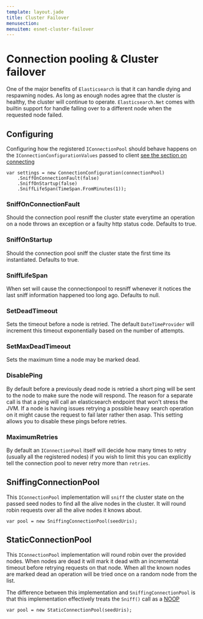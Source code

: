 ```yaml
---
template: layout.jade
title: Cluster Failover
menusection: 
menuitem: esnet-cluster-failover
---
```


# Connection pooling & Cluster failover

One of the major benefits of `Elasticsearch` is that it can handle dying and respawning  nodes. 
As long as enough nodes agree that the cluster is healthy, the cluster will continue to operate.
`Elasticsearch.Net` comes with builtin support for handle falling over to a different node when the requested node failed.

## Configuring 

Configuring how the registered `IConnectionPool` should behave happens on the `IConnectionConfigurationValues` passed to client 
[see the section on connecting ](/elasticsearch-net/connecting.html)

    var settings = new ConnectionConfiguration(connectionPool)
        .SniffOnConnectionFault(false)
        .SniffOnStartup(false)
        .SniffLifeSpan(TimeSpan.FromMinutes(1));

### SniffOnConnectionFault
Should the connection pool resniff the cluster state everytime an operation on a node throws an exception or a faulty http status code.
Defaults to true.

### SniffOnStartup
Should the connection pool sniff the cluster state the first time its instantiated. Defaults to true.

### SniffLifeSpan
When set will cause the connectionpool to resniff whenever it notices the last sniff information happened too long ago. Defaults to null.

### SetDeadTimeout
Sets the timeout before a node is retried. The default `DateTimeProvider` will increment this timeout exponentially based on the number of attempts.

### SetMaxDeadTimeout
Sets the maximum time a node may be marked dead.

### DisablePing
By default before a previously dead node is retried a short ping will be sent to the node to make sure the node will respond. 
The reason for a separate call is that a ping will call an elasticsearch endpoint that won't stress the JVM. If a node is having issues retrying a possible heavy search operation on it might cause the request to fail later rather then asap. This setting allows you to disable these pings before retries.

### MaximumRetries
By default an `IConnectionPool` itself will decide how many times to retry (usually all the registered nodes) if you wish to 
limit this you can explicitly tell the connection pool to never retry more than `retries`.

## SniffingConnectionPool

This `IConnectionPool` implementation will `sniff` the cluster state on the passed seed nodes to find all the alive nodes in the cluster. It will round robin requests over all the alive nodes it knows about. 

    var pool = new SniffingConnectionPool(seedUris);

## StaticConnectionPool

This `IConnectionPool` implementation will round robin over the provided nodes. When nodes are dead it will mark it dead with an incremental timeout before 
retrying requests on that node. When all the known nodes are marked dead an operation will be tried once on a random node from the list. 

The difference between this implementation and `SniffingConnectionPool` is that this implementation effectively treats the `Sniff()` call as a 
[NOOP](http://en.wikipedia.org/wiki/Noop)

    var pool = new StaticConnectionPool(seedUris);

